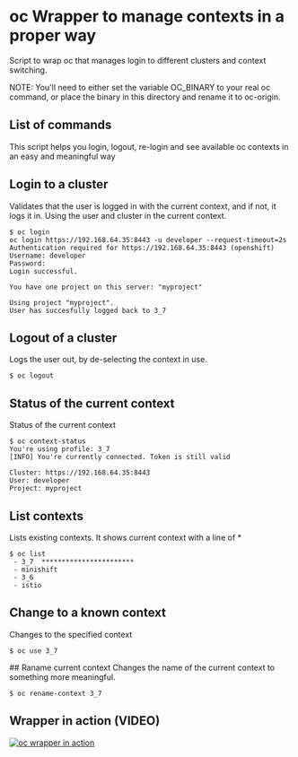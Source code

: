 # oc Wrapper to manage contexts in a proper way
Script to wrap oc that manages login to different clusters and context switching.

NOTE: You'll need to either set the variable OC_BINARY to your real oc command, or place the binary in this directory and rename it to oc-origin.


## List of commands
This script helps you login, logout, re-login and see available oc contexts in an easy and meaningful way

## Login to a cluster
Validates that the user is logged in with the current context, and if not, it logs it in. Using the user and cluster in the current context.

```
$ oc login
oc login https://192.168.64.35:8443 -u developer --request-timeout=2s
Authentication required for https://192.168.64.35:8443 (openshift)
Username: developer
Password:
Login successful.

You have one project on this server: "myproject"

Using project "myproject".
User has succesfully logged back to 3_7
```

## Logout of a cluster
Logs the user out, by de-selecting the context in use.

```
$ oc logout
```

## Status of the current context
Status of the current context

```
$ oc context-status
You're using profile: 3_7
[INFO] You're currently connected. Token is still valid

Cluster: https://192.168.64.35:8443
User: developer
Project: myproject
```

## List contexts
Lists existing contexts. It shows current context with a line of *

```
$ oc list
 - 3_7  ***********************
 - minishift
 - 3_6
 - istio
```

## Change to a known context
Changes to the specified context

```
$ oc use 3_7
```

## Raname current context
Changes the name of the current context to something more meaningful.

```
$ oc rename-context 3_7
```


## Wrapper in action (VIDEO)
[![oc wrapper in action](http://img.youtube.com/vi/fG5pMokm8r8/0.jpg)](http://www.youtube.com/watch?v=fG5pMokm8r8 "oc wrapper")
